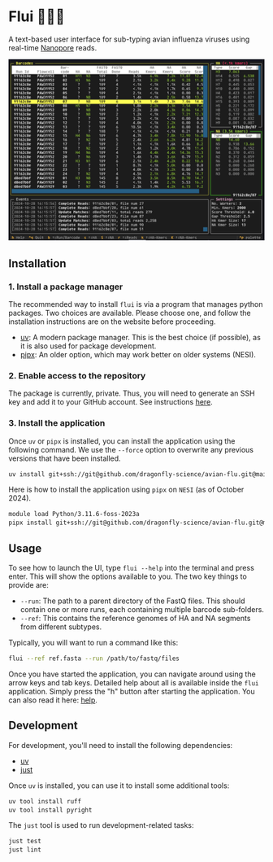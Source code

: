# Flui 🦆🦠🧬

A text-based user interface for sub-typing avian influenza viruses using real-time [Nanopore][nanopore] reads.

![](tui.png)

## Installation

### 1. Install a package manager

The recommended way to install `flui` is via a program that manages python packages.
Two choices are available.
Please choose one, and follow the installation instructions are on the website before proceeding.

* [uv](https://docs.astral.sh/uv/): A modern package manager.
  This is the best choice (if possible), as it is also used for package development.
* [pipx](https://pipx.pypa.io/stable/): An older option, which may work better on older systems (NESI).

### 2. Enable access to the repository

The package is currently, private.
Thus, you will need to generate an SSH key and add it to your GitHub account.
See instructions [here](https://docs.github.com/en/authentication/connecting-to-github-with-ssh).

### 3. Install the application

Once `uv` or `pipx` is installed, you can install the application using the following command.
We use the `--force` option to overwrite any previous versions that have been installed.

```sh
uv install git+ssh://git@github.com/dragonfly-science/avian-flu.git@main --force
```

Here is how to install the application using `pipx` on `NESI` (as of October 2024).

```sh
module load Python/3.11.6-foss-2023a
pipx install git+ssh://git@github.com/dragonfly-science/avian-flu.git@main --force
```

## Usage

To see how to launch the UI, type `flui --help` into the terminal and press enter.
This will show the options available to you.
The two key things to provide are:

* `--run`: The path to a parent directory of the FastQ files. This should contain one or more runs, each containing multiple barcode sub-folders.
* `--ref`: This contains the reference genomes of HA and NA segments from different subtypes.

Typically, you will want to run a command like this:

```sh
flui --ref ref.fasta --run /path/to/fastq/files
```

Once you have started the application, you can navigate around using the arrow keys and tab keys.
Detailed help about all is available inside the `flui` application.
Simply press the "h" button after starting the application.
You can also read it here: [help](src/flui/help.md).

## Development

For development, you'll need to install the following dependencies:

* [uv](https://docs.astral.sh/uv/)
* [just](https://github.com/casey/just)

Once `uv` is installed, you can use it to install some additional tools:

```sh
uv tool install ruff
uv tool install pyright
```

The `just` tool is used to run development-related tasks:

```sh
just test
just lint
```

[nanopore]: <https://nanoporetech.com/platform/technology>
